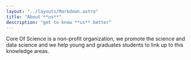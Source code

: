```yaml
---
layout: "../layouts/Markdown.astro"
title: "About **us**"
description: "get to know **us** better"
---
```


Core Of Science is a non-profit organization, we promote the science and data
science and we help young and graduates students to link up to this knowledge
areas.
